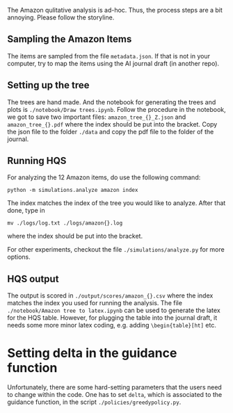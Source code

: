 The Amazon qulitative analysis is ad-hoc. 
Thus, the process steps are a bit annoying. Please follow the storyline.

## Sampling the Amazon Items    
The items are sampled from the file `metadata.json`. 
If that is not in your computer, try to map the items using the AI journal draft (in another repo).

## Setting up the tree
The trees are hand made.
And the notebook for generating the trees and plots is `./notebook/Draw trees.ipynb`.
Follow the procedure in the notebook, we got to save two important files:
`amazon_tree_{}_Z.json` and `amazon_tree_{}.pdf` where the index should be put into the bracket.
Copy the json file to the folder `./data` and copy the pdf file to the folder of the journal.

## Running HQS
For analyzing the 12 Amazon items, do use the following command:
```
python -m simulations.analyze amazon index
```
The index matches the index of the tree you would like to analyze.
After that done, type in 
```
mv ./logs/log.txt ./logs/amazon{}.log
```
where the index should be put into the bracket.

For other experiments, checkout the file `./simulations/analyze.py` for more options.


## HQS output
The output is scored in `./output/scores/amazon_{}.csv` where the index matches the index you used for running the analysis.
The file `./notebook/Amazon tree to latex.ipynb` can be used to generate the latex for the HQS table.
However, for plugging the table into the journal draft, it needs some more minor latex coding, e.g. adding `\begin{table}[ht]` etc.






# Setting delta in the guidance function
Unfortunately, there are some hard-setting parameters that the users need to change within the code.
One has to set `delta`, which is associated to the guidance function, in the script `./policies/greedypolicy.py`.
